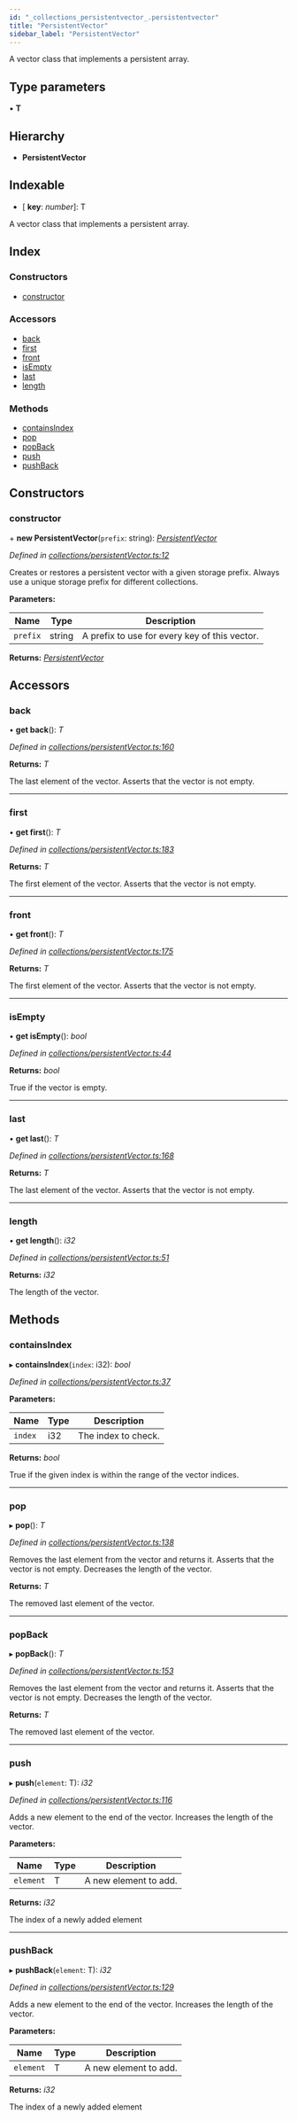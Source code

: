 ```yaml
---
id: "_collections_persistentvector_.persistentvector"
title: "PersistentVector"
sidebar_label: "PersistentVector"
---
```


A vector class that implements a persistent array.

## Type parameters

▪ **T**

## Hierarchy

* **PersistentVector**

## Indexable

* \[ **key**: *number*\]: T

A vector class that implements a persistent array.

## Index

### Constructors

* [constructor](_collections_persistentvector_.persistentvector.md#constructor)

### Accessors

* [back](_collections_persistentvector_.persistentvector.md#back)
* [first](_collections_persistentvector_.persistentvector.md#first)
* [front](_collections_persistentvector_.persistentvector.md#front)
* [isEmpty](_collections_persistentvector_.persistentvector.md#isempty)
* [last](_collections_persistentvector_.persistentvector.md#last)
* [length](_collections_persistentvector_.persistentvector.md#length)

### Methods

* [containsIndex](_collections_persistentvector_.persistentvector.md#containsindex)
* [pop](_collections_persistentvector_.persistentvector.md#pop)
* [popBack](_collections_persistentvector_.persistentvector.md#popback)
* [push](_collections_persistentvector_.persistentvector.md#push)
* [pushBack](_collections_persistentvector_.persistentvector.md#pushback)

## Constructors

###  constructor

\+ **new PersistentVector**(`prefix`: string): *[PersistentVector](_collections_persistentvector_.persistentvector.md)*

*Defined in [collections/persistentVector.ts:12](https://github.com/nearprotocol/near-runtime-ts/blob/2617e93/assembly/collections/persistentVector.ts#L12)*

Creates or restores a persistent vector with a given storage prefix.
Always use a unique storage prefix for different collections.

**Parameters:**

Name | Type | Description |
------ | ------ | ------ |
`prefix` | string | A prefix to use for every key of this vector.  |

**Returns:** *[PersistentVector](_collections_persistentvector_.persistentvector.md)*

## Accessors

###  back

• **get back**(): *T*

*Defined in [collections/persistentVector.ts:160](https://github.com/nearprotocol/near-runtime-ts/blob/2617e93/assembly/collections/persistentVector.ts#L160)*

**Returns:** *T*

The last element of the vector. Asserts that the vector is not empty.

___

###  first

• **get first**(): *T*

*Defined in [collections/persistentVector.ts:183](https://github.com/nearprotocol/near-runtime-ts/blob/2617e93/assembly/collections/persistentVector.ts#L183)*

**Returns:** *T*

The first element of the vector. Asserts that the vector is not empty.

___

###  front

• **get front**(): *T*

*Defined in [collections/persistentVector.ts:175](https://github.com/nearprotocol/near-runtime-ts/blob/2617e93/assembly/collections/persistentVector.ts#L175)*

**Returns:** *T*

The first element of the vector. Asserts that the vector is not empty.

___

###  isEmpty

• **get isEmpty**(): *bool*

*Defined in [collections/persistentVector.ts:44](https://github.com/nearprotocol/near-runtime-ts/blob/2617e93/assembly/collections/persistentVector.ts#L44)*

**Returns:** *bool*

True if the vector is empty.

___

###  last

• **get last**(): *T*

*Defined in [collections/persistentVector.ts:168](https://github.com/nearprotocol/near-runtime-ts/blob/2617e93/assembly/collections/persistentVector.ts#L168)*

**Returns:** *T*

The last element of the vector. Asserts that the vector is not empty.

___

###  length

• **get length**(): *i32*

*Defined in [collections/persistentVector.ts:51](https://github.com/nearprotocol/near-runtime-ts/blob/2617e93/assembly/collections/persistentVector.ts#L51)*

**Returns:** *i32*

The length of the vector.

## Methods

###  containsIndex

▸ **containsIndex**(`index`: i32): *bool*

*Defined in [collections/persistentVector.ts:37](https://github.com/nearprotocol/near-runtime-ts/blob/2617e93/assembly/collections/persistentVector.ts#L37)*

**Parameters:**

Name | Type | Description |
------ | ------ | ------ |
`index` | i32 | The index to check. |

**Returns:** *bool*

True if the given index is within the range of the vector indices.

___

###  pop

▸ **pop**(): *T*

*Defined in [collections/persistentVector.ts:138](https://github.com/nearprotocol/near-runtime-ts/blob/2617e93/assembly/collections/persistentVector.ts#L138)*

Removes the last element from the vector and returns it. Asserts that the vector is not empty.
Decreases the length of the vector.

**Returns:** *T*

The removed last element of the vector.

___

###  popBack

▸ **popBack**(): *T*

*Defined in [collections/persistentVector.ts:153](https://github.com/nearprotocol/near-runtime-ts/blob/2617e93/assembly/collections/persistentVector.ts#L153)*

Removes the last element from the vector and returns it. Asserts that the vector is not empty.
Decreases the length of the vector.

**Returns:** *T*

The removed last element of the vector.

___

###  push

▸ **push**(`element`: T): *i32*

*Defined in [collections/persistentVector.ts:116](https://github.com/nearprotocol/near-runtime-ts/blob/2617e93/assembly/collections/persistentVector.ts#L116)*

Adds a new element to the end of the vector. Increases the length of the vector.

**Parameters:**

Name | Type | Description |
------ | ------ | ------ |
`element` | T | A new element to add. |

**Returns:** *i32*

The index of a newly added element

___

###  pushBack

▸ **pushBack**(`element`: T): *i32*

*Defined in [collections/persistentVector.ts:129](https://github.com/nearprotocol/near-runtime-ts/blob/2617e93/assembly/collections/persistentVector.ts#L129)*

Adds a new element to the end of the vector. Increases the length of the vector.

**Parameters:**

Name | Type | Description |
------ | ------ | ------ |
`element` | T | A new element to add. |

**Returns:** *i32*

The index of a newly added element
